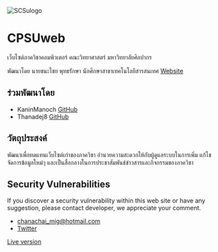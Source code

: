 ![SCSulogo](https://raw.githubusercontent.com/MigMikael/CPSUweb/master/public/image/SC-SU-Formal-TH_resize.png)

# CPSUweb
เว็บไซต์ภาควิชาคอมพิวเตอร์ คณะวิทยาศาสตร์ มหาวิทยาลัยศิลปากร

พัฒนาโดย นายชนะไชย พุทธรักษา นักศึกษาสาขาเทคโนโลยีสารสนเทศ 
[Website](https://migmikael.github.io/)

## ร่วมพัฒนาโดย
* KaninManoch [GitHub](https://github.com/KaninManoch)
* Thanadej8 [GitHub](https://github.com/Thanadej8)

## วัตถุประสงค์
พัฒนาเพื่อทดแทนเว็บไซต์เก่าของภาควิชา อำนวยความสะดวกให้กับผู้ดูแลระบบในการเพิ่ม แก้ไข จัดการข้อมูลใหม่ๆ และเป็นสื่อกลางในการประชาสัมพันธ์ข่าวสารและกิจกรรมของภาควิชา

## Security Vulnerabilities
If you discover a security vulnerability within this web site or have any suggestion, please contact developer, we appreciate your comment.
* [chanachai_mig@hotmail.com](mailto:chanachai_mig@hotmail.com)
* [Twitter](https://twitter.com/Chanachai_Mig)


[Live version](https://migmikael.github.io/)